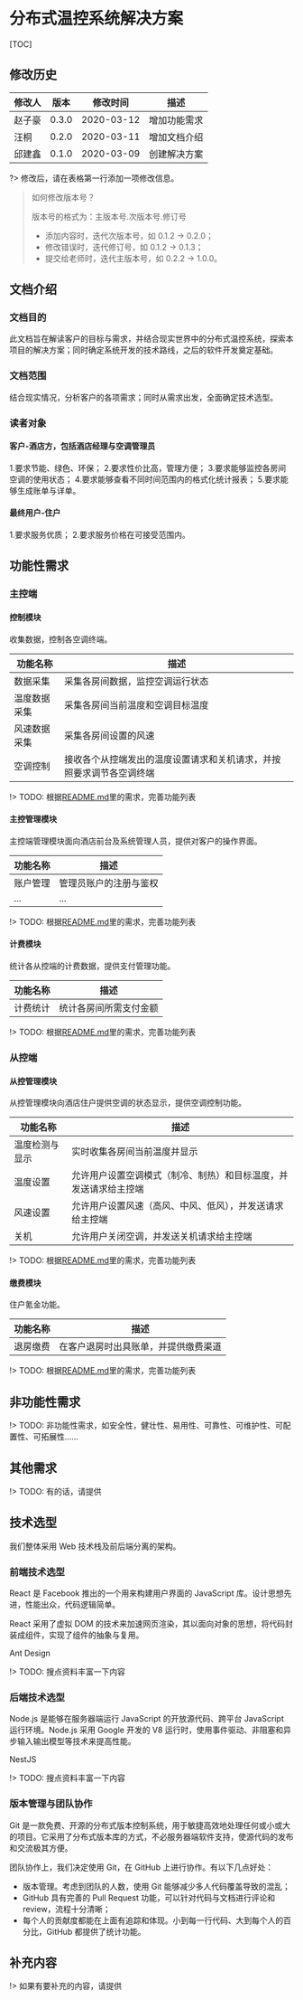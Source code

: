 # 分布式温控系统解决方案

[TOC]

## 修改历史

| 修改人 | 版本  | 修改时间   | 描述         |
| ------ | ----- | ---------- | ------------ |
| 赵子豪  | 0.3.0 | 2020-03-12 | 增加功能需求 |
| 汪桐   | 0.2.0 | 2020-03-11 | 增加文档介绍 |
| 邱建鑫 | 0.1.0 | 2020-03-09 | 创建解决方案 |

?> 修改后，请在表格第一行添加一项修改信息。

> 如何修改版本号？
>
> 版本号的格式为：主版本号.次版本号.修订号
>
> - 添加内容时，迭代次版本号，如 0.1.2 → 0.2.0；
> - 修改错误时，迭代修订号，如 0.1.2 → 0.1.3；
> - 提交给老师时，迭代主版本号，如 0.2.2 → 1.0.0。

## 文档介绍

### 文档目的

此文档旨在解读客户的目标与需求，并结合现实世界中的分布式温控系统，探索本项目的解决方案；同时确定系统开发的技术路线，之后的软件开发奠定基础。

### 文档范围

结合现实情况，分析客户的各项需求；同时从需求出发，全面确定技术选型。

### 读者对象

#### 客户-酒店方，包括酒店经理与空调管理员

1.要求节能、绿色、环保；
2.要求性价比高，管理方便；
3.要求能够监控各房间空调的使用状态；
4.要求能够查看不同时间范围内的格式化统计报表；
5.要求能够生成账单与详单。

#### 最终用户-住户

1.要求服务优质；
2.要求服务价格在可接受范围内。

## 功能性需求

### 主控端

#### 控制模块

收集数据，控制各空调终端。

| 功能名称 | 描述                             |
| -------- | -------------------------------- |
| 数据采集 | 采集各房间数据，监控空调运行状态 |
| 温度数据采集      | 采集各房间当前温度和空调目标温度   |
| 风速数据采集  | 采集各房间设置的风速  |
| 空调控制 | 接收各个从控端发出的温度设置请求和关机请求，并按照要求调节各空调终端|
!> TODO: 根据[README.md](README.md)里的需求，完善功能列表

#### 主控管理模块

主控端管理模块面向酒店前台及系统管理人员，提供对客户的操作界面。

| 功能名称 | 描述                   |
| -------- | ---------------------- |
| 账户管理 | 管理员账户的注册与鉴权 |
| ...      | ...                    |

!> TODO: 根据[README.md](README.md)里的需求，完善功能列表

#### 计费模块

统计各从控端的计费数据，提供支付管理功能。

| 功能名称 | 描述 |
| -------- | ---- |
| 计费统计      | 统计各房间所需支付金额  |

!> TODO: 根据[README.md](README.md)里的需求，完善功能列表

### 从控端

#### 从控管理模块

从控管理模块向酒店住户提供空调的状态显示，提供空调控制功能。

| 功能名称 | 描述 |
| -------- | ---- |
| 温度检测与显示      | 实时收集各房间当前温度并显示  |
| 温度设置 | 允许用户设置空调模式（制冷、制热）和目标温度，并发送请求给主控端 |
| 风速设置| 允许用户设置风速（高风、中风、低风），并发送请求给主控端|
| 关机 | 允许用户关闭空调，并发送关机请求给主控端 |


!> TODO: 根据[README.md](README.md)里的需求，完善功能列表

#### 缴费模块

住户氪金功能。

| 功能名称 | 描述 |
| -------- | ---- |
| 退房缴费     | 在客户退房时出具账单，并提供缴费渠道  |

!> TODO: 根据[README.md](README.md)里的需求，完善功能列表

## 非功能性需求

!> TODO: 非功能性需求，如安全性，健壮性、易用性、可靠性、可维护性、可配置性、可拓展性……

## 其他需求

!> TODO: 有的话，请提供

## 技术选型

我们整体采用 Web 技术栈及前后端分离的架构。

### 前端技术选型

React 是 Facebook 推出的一个用来构建用户界面的 JavaScript 库。设计思想先进，性能出众，代码逻辑简单。

React 采用了虚拟 DOM 的技术来加速网页渲染，其以面向对象的思想，将代码封装成组件，实现了组件的抽象与复用。

Ant Design

!> TODO: 搜点资料丰富一下内容

### 后端技术选型

Node.js 是能够在服务器端运行 JavaScript 的开放源代码、跨平台 JavaScript 运行环境。Node.js 采用 Google 开发的 V8 运行时，使用事件驱动、非阻塞和异步输入输出模型等技术来提高性能。

NestJS

!> TODO: 搜点资料丰富一下内容

### 版本管理与团队协作

Git 是一款免费、开源的分布式版本控制系统，用于敏捷高效地处理任何或小或大的项目。它采用了分布式版本库的方式，不必服务器端软件支持，使源代码的发布和交流极其方便。

团队协作上，我们决定使用 Git，在 GitHub 上进行协作。有以下几点好处：

- 版本管理。考虑到团队的人数，使用 Git 能够减少多人代码覆盖导致的混乱；
- GitHub 具有完善的 Pull Request 功能，可以针对代码与文档进行评论和 review，流程十分清晰；
- 每个人的贡献度都能在上面有追踪和体现。小到每一行代码、大到每个人的百分比，GitHub 都提供了统计功能。

## 补充内容

!> 如果有要补充的内容，请提供
